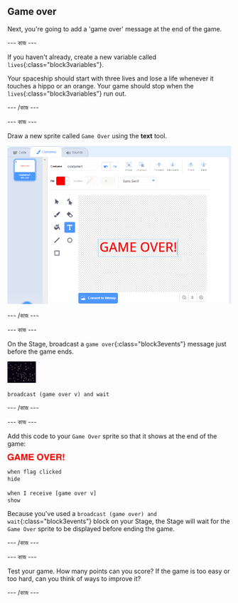 ## Game over

Next, you're going to add a 'game over' message at the end of the game.

\--- কাজ \---

If you haven't already, create a new variable called `lives`{:class="block3variables"}.

Your spaceship should start with three lives and lose a life whenever it touches a hippo or an orange. Your game should stop when the `lives`{:class="block3variables"} run out.

\--- /কাজ \---

\--- কাজ \---

Draw a new sprite called `Game Over` using the **text** tool.

![screenshot](images/invaders-game-over.png)

\--- /কাজ \---

\--- কাজ \---

On the Stage, broadcast a `game over`{:class="block3events"} message just before the game ends.

![gameover sprite](images/stage-sprite.png)

```blocks3
broadcast (game over v) and wait
```

\--- /কাজ \---

\--- কাজ \---

Add this code to your `Game Over` sprite so that it shows at the end of the game:

![gameover sprite](images/gameover-sprite.png)

```blocks3
when flag clicked
hide

when I receive [game over v]
show
```

Because you've used a `broadcast (game over) and wait`{:class="block3events"} block on your Stage, the Stage will wait for the `Game Over` sprite to be displayed before ending the game.

\--- /কাজ \---

\--- কাজ \---

Test your game. How many points can you score? If the game is too easy or too hard, can you think of ways to improve it?

\--- /কাজ \---